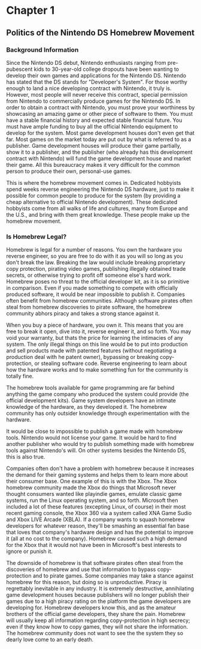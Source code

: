 # Chapter 1
## Politics of the Nintendo DS Homebrew Movement

### Background Information

Since the Nintendo DS debut, Nintendo enthusiasts ranging from pre-pubescent
kids to 30-year-old college dropouts have been wanting to develop their own
games and applications for the Nintendo DS. Nintendo has stated that the DS
stands for "Developer's System". For those worthy enough to land a nice
developing contract with Nintendo, it truly is. However, most people will never
receive this contract, special permission from Nintendo to commercially produce
games for the Nintendo DS. In order to obtain a contract with Nintendo, you
must prove your worthiness by showcasing an amazing game or other piece of
software to them. You must have a stable financial history and expected stable
financial future. You must have ample funding to buy all the official Nintendo
equipment to develop for the system. Most game development houses don't even
get that far. Most games on the market today are put out by what is referred to
as a publisher. Game development houses will produce their game partially, show
it to a publisher, and the publisher (who already has this development contract
with Nintendo) will fund the game development house and market their game. All
this bureaucracy makes it very difficult for the common person to produce their
own, personal-use games.

This is where the homebrew movement comes in. Dedicated hobbyists spend weeks
reverse engineering the Nintendo DS hardware, just to make it possible for
common people to produce for the system (by providing a cheap alternative to
official Nintendo development). These dedicated hobbyists come from all walks
of life and cultures, many from Europe and the U.S., and bring with them great
knowledge. These people make up the homebrew movement.

### Is Homebrew Legal?

Homebrew is legal for a number of reasons. You own the hardware you reverse
engineer, so you are free to do with it as you will so long as you don't break
the law. Breaking the law would include breaking proprietary copy protection,
pirating video games, publishing illegally obtained trade secrets, or otherwise
trying to profit off someone else's hard work. Homebrew poses no threat to the
official developer kit, as it is so primitive in comparison. Even if you made
something to compete with officially produced software, it would be near
impossible to publish it. Companies often benefit from homebrew communities.
Although software pirates often steal from homebrew discoveries to pirate
software, the homebrew community abhors piracy and takes a strong stance
against it.

When you buy a piece of hardware, you own it. This means that you are free to
break it open, dive into it, reverse engineer it, and so forth. You may void
your warranty, but thats the price for learning the intimacies of any system.
The only illegal things on this line would be to put into production and sell
products made with patented features (without negotiating a production deal
with he patent owner), bypassing or breaking copy-protection, or stealing
software code. Reverse engineering to learn about how the hardware works and to
make something fun for the community is totally fine.

The homebrew tools available for game programming are far behind anything the
game company who produced the system could provide (the official development
kits). Game system developers have an intimate knowledge of the hardware, as
they developed it. The homebrew community has only outsider knowledge through
experimentation with the hardware.

It would be close to impossible to publish a game made with homebrew tools.
Nintendo would not license your game. It would be hard to find another
publisher who would try to publish something made with homebrew tools against
Nintendo's will. On other systems besides the Nintendo DS, this is also true.

Companies often don't have a problem with homebrew because it increases the
demand for their gaming systems and helps them to learn more about their
consumer base. One example of this is with the Xbox. The Xbox homebrew
community made the Xbox do things that Microsoft never thought consumers wanted
like playindie games, emulate classic game systems, run the Linux operating
system, and so forth. Microsoft then included a lot of these features
(excepting Linux, of course) in their most recent gaming console, the Xbox 360
via a system called XNA Game Sudio and Xbox LIVE Arcade (XBLA). If a company
wants to squash homebrew developers for whatever reason, they'll be smashing an
essential fan base that loves that company's hardware design and has the
potential to improve it (all at no cost to the company). Homebrew caused such a
high demand for the Xbox that it would not have been in Microsoft's best
interests to ignore or punish it.

The downside of homebrew is that software pirates often steal from the
discoveries of homebrew and use that information to bypass copy-protection and
to pirate games. Some companies may take a stance against homebrew for this
reason, but doing so is unproductive. Piracy is regrettably inevitable in any
industry. It is extremely destructive, annihilating game development houses
because publishers will no longer publish their games due to a high piracy
rating on the platform the game developers are developing for. Homebrew
developers know this, and as the amateur brothers of the official game
developers, they share the pain. Homebrew will usually keep all information
regarding copy-protection in high secrecy; even if they know how to copy games,
they will not share the information. The homebrew community does not want to
see the the system they so dearly love come to an early death.
